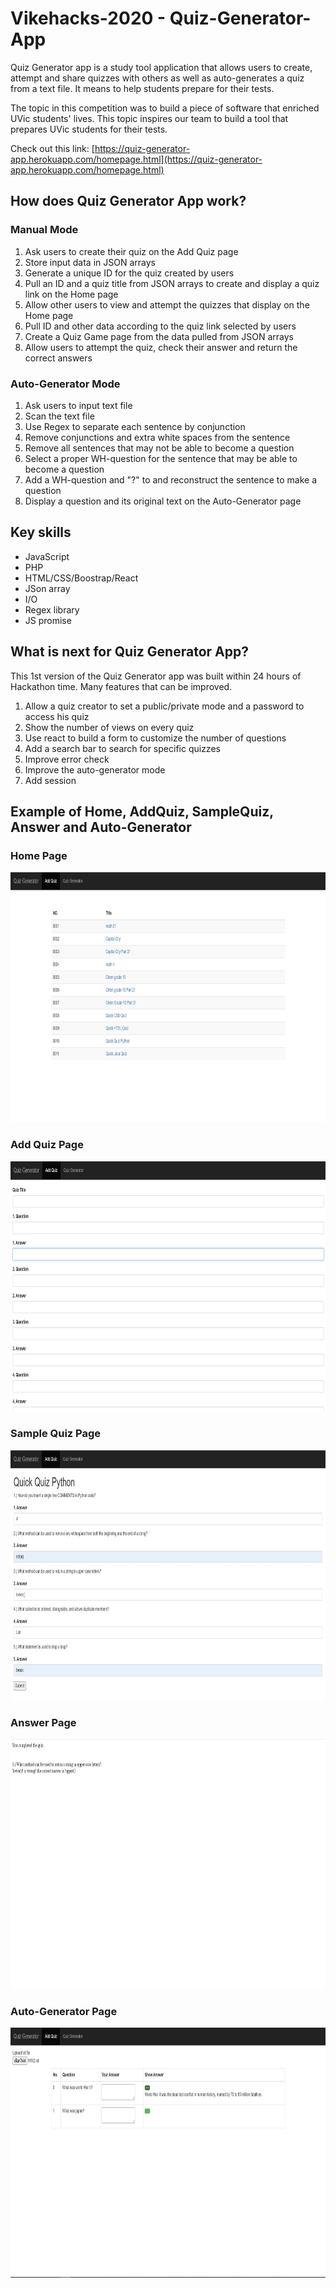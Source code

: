# Vikehacks-2020 - Quiz-Generator-App
Quiz Generator app is a study tool application that allows users to create, attempt and share quizzes with others as well as auto-generates a quiz from a text file. It means to help students prepare for their tests.  

The topic in this competition was to build a piece of software that enriched UVic students' lives. This topic inspires our team to build a tool that prepares UVic students for their tests. 

Check out this link: [https://quiz-generator-app.herokuapp.com/homepage.html](https://quiz-generator-app.herokuapp.com/homepage.html)

## How does Quiz Generator App work?

### Manual Mode
1. Ask users to create their quiz on the Add Quiz page
2. Store input data in JSON arrays
2. Generate a unique ID for the quiz created by users
3. Pull an ID and a quiz title from JSON arrays to create and display a quiz link on the Home page     
4. Allow other users to view and attempt the quizzes that display on the Home page
5. Pull ID and other data according to the quiz link selected by users
6. Create a Quiz Game page from the data pulled from JSON arrays
7. Allow users to attempt the quiz, check their answer and return the correct answers

### Auto-Generator Mode
1. Ask users to input text file
2. Scan the text file
3. Use Regex to separate each sentence by conjunction
4. Remove conjunctions and extra white spaces from the sentence
5. Remove all sentences that may not be able to become a question
6. Select a proper WH-question for the sentence that may be able to become a question
7. Add a WH-question and "?" to and reconstruct the sentence to make a question
8. Display a question and its original text on the Auto-Generator page     

## Key skills
* JavaScript
* PHP
* HTML/CSS/Boostrap/React
* JSon array
* I/O
* Regex library
* JS promise

## What is next for Quiz Generator App?
This 1st version of the Quiz Generator app was built within 24 hours of Hackathon time. Many features that can be improved.
1. Allow a quiz creator to set a public/private mode and a password to access his quiz
2. Show the number of views on every quiz
3. Use react to build a form to customize the number of questions
4. Add a search bar to search for specific quizzes
5. Improve error check
6. Improve the auto-generator mode
7. Add session

## Example of Home, AddQuiz, SampleQuiz, Answer and Auto-Generator

### Home Page
<img src="images/HomePage.jpg" height=400>

### Add Quiz Page
<img src="images/AddQuiz.jpg" height=400>

### Sample Quiz Page
<img src="images/SampleQuiz.jpg" height=400>

### Answer Page
<img src="images/AnswerCheck.jpg" height=400>

### Auto-Generator Page
<img src="images/AutoGenerator.jpg" height=400>
